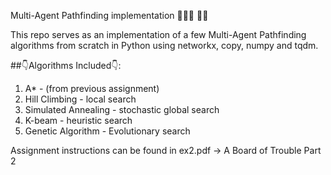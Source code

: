 Multi-Agent Pathfinding implementation :running_man::running: :running_man:

This repo serves as an implementation of a few Multi-Agent Pathfinding algorithms from scratch in Python using networkx, copy, numpy and tqdm.

##:point_down:Algorithms Included:point_down::

1. A* - (from previous assignment)
2. Hill Climbing - local search
3. Simulated Annealing - stochastic global search 
4. K-beam - heuristic search
5. Genetic Algorithm - Evolutionary search


Assignment instructions can be found in ex2.pdf -> A Board of Trouble Part 2